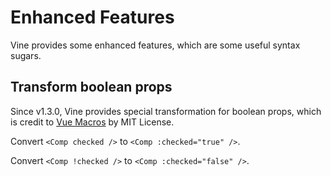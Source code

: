 # Enhanced Features

Vine provides some enhanced features, which are some useful syntax sugars.

## Transform boolean props

Since v1.3.0, Vine provides special transformation for boolean props, which is credit to [Vue Macros](https://vue-macros.dev/features/boolean-prop.html) by MIT License.

Convert `<Comp checked />` to `<Comp :checked="true" />`.

Convert `<Comp !checked />` to `<Comp :checked="false" />`.
